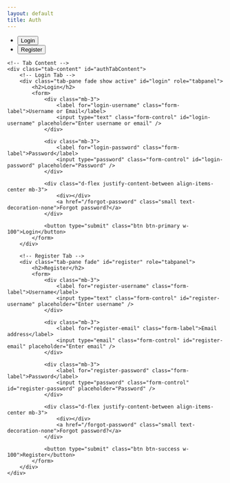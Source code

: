 ```yaml
---
layout: default
title: Auth
---
```


<div class="form-container mx-auto">
	<!-- Tabs -->
	<ul class="nav nav-tabs justify-content-center mb-4" id="authTab" role="tablist">
		<li class="nav-item" role="presentation">
			<button class="nav-link active" id="login-tab" data-bs-toggle="tab" data-bs-target="#login" type="button" role="tab">
				Login
			</button>
		</li>
		<li class="nav-item" role="presentation">
			<button class="nav-link" id="register-tab" data-bs-toggle="tab" data-bs-target="#register" type="button" role="tab">
				Register
			</button>
		</li>
	</ul>

    <!-- Tab Content -->
    <div class="tab-content" id="authTabContent">
    	<!-- Login Tab -->
    	<div class="tab-pane fade show active" id="login" role="tabpanel">
    		<h2>Login</h2>
    		<form>
    			<div class="mb-3">
    				<label for="login-username" class="form-label">Username or Email</label>
    				<input type="text" class="form-control" id="login-username" placeholder="Enter username or email" />
    			</div>

    			<div class="mb-3">
    				<label for="login-password" class="form-label">Password</label>
    				<input type="password" class="form-control" id="login-password" placeholder="Password" />
    			</div>

    			<div class="d-flex justify-content-between align-items-center mb-3">
    				<div></div>
    				<a href="/forgot-password" class="small text-decoration-none">Forgot password?</a>
    			</div>

    			<button type="submit" class="btn btn-primary w-100">Login</button>
    		</form>
    	</div>

    	<!-- Register Tab -->
    	<div class="tab-pane fade" id="register" role="tabpanel">
    		<h2>Register</h2>
    		<form>
    			<div class="mb-3">
    				<label for="register-username" class="form-label">Username</label>
    				<input type="text" class="form-control" id="register-username" placeholder="Enter username" />
    			</div>

    			<div class="mb-3">
    				<label for="register-email" class="form-label">Email address</label>
    				<input type="email" class="form-control" id="register-email" placeholder="Enter email" />
    			</div>

    			<div class="mb-3">
    				<label for="register-password" class="form-label">Password</label>
    				<input type="password" class="form-control" id="register-password" placeholder="Password" />
    			</div>

    			<div class="d-flex justify-content-between align-items-center mb-3">
    				<div></div>
    				<a href="/forgot-password" class="small text-decoration-none">Forgot password?</a>
    			</div>

    			<button type="submit" class="btn btn-success w-100">Register</button>
    		</form>
    	</div>
    </div>

</div>
